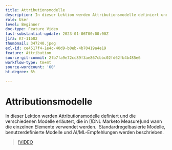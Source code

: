 ```yaml
---
title: Attributionsmodelle
description: In dieser Lektion werden Attributionsmodelle definiert und die verschiedenen Modelle erläutert, die in [!DNL Marketo Measure]und wann die einzelnen Elemente verwendet werden.  Standardregelbasierte Modelle, benutzerdefinierte Modelle und AI/ML-Empfehlungen werden beschrieben.
role: User
level: Beginner
doc-type: Feature Video
last-substantial-update: 2023-01-06T00:00:00Z
jira: KT-11682
thumbnail: 347240.jpeg
exl-id: ce4517f4-1e4c-40d9-b0eb-4b70419a4e19
feature: Attribution
source-git-commit: 2fb7fa9e72cc89f3ae867cbbc02fd62fb4b485e6
workflow-type: tm+mt
source-wordcount: '60'
ht-degree: 6%

---
```


# Attributionsmodelle

In dieser Lektion werden Attributionsmodelle definiert und die verschiedenen Modelle erläutert, die in [!DNL Marketo Measure]und wann die einzelnen Elemente verwendet werden.  Standardregelbasierte Modelle, benutzerdefinierte Modelle und AI/ML-Empfehlungen werden beschrieben.

>[!VIDEO](https://video.tv.adobe.com/v/347240/?quality=12&learn=on)
